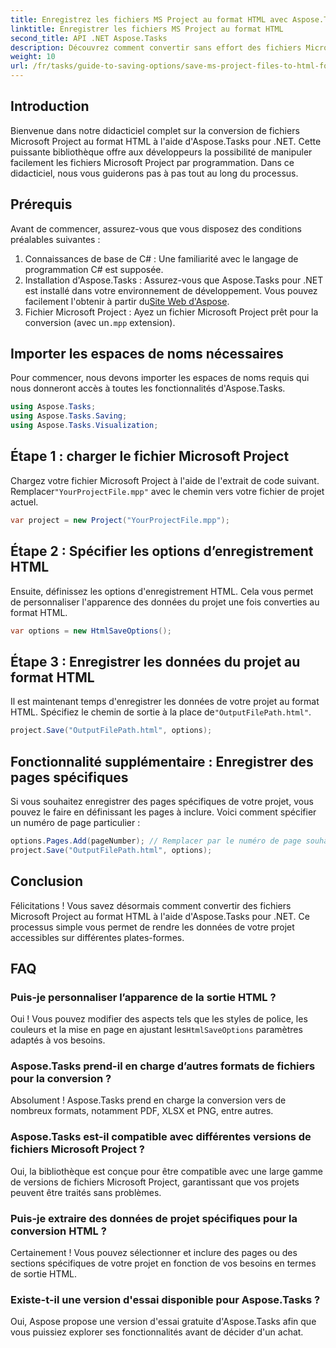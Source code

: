 ```yaml
---
title: Enregistrez les fichiers MS Project au format HTML avec Aspose.Tasks pour .NET
linktitle: Enregistrer les fichiers MS Project au format HTML
second_title: API .NET Aspose.Tasks
description: Découvrez comment convertir sans effort des fichiers Microsoft Project (.mpp) au format HTML à l'aide d'Aspose.Tasks pour .NET. Ce didacticiel complet fournit des instructions étape par étape, notamment sur la manière de charger des fichiers de projet, de personnaliser la sortie HTML et d'enregistrer des pages spécifiques.
weight: 10
url: /fr/tasks/guide-to-saving-options/save-ms-project-files-to-html-format/
---
```

## Introduction

Bienvenue dans notre didacticiel complet sur la conversion de fichiers Microsoft Project au format HTML à l'aide d'Aspose.Tasks pour .NET. Cette puissante bibliothèque offre aux développeurs la possibilité de manipuler facilement les fichiers Microsoft Project par programmation. Dans ce didacticiel, nous vous guiderons pas à pas tout au long du processus.

## Prérequis

Avant de commencer, assurez-vous que vous disposez des conditions préalables suivantes :

1. Connaissances de base de C# : Une familiarité avec le langage de programmation C# est supposée.
2.  Installation d'Aspose.Tasks : Assurez-vous que Aspose.Tasks pour .NET est installé dans votre environnement de développement. Vous pouvez facilement l'obtenir à partir du[Site Web d'Aspose](https://www.aspose.com).
3. Fichier Microsoft Project : Ayez un fichier Microsoft Project prêt pour la conversion (avec un`.mpp` extension).

## Importer les espaces de noms nécessaires

Pour commencer, nous devons importer les espaces de noms requis qui nous donneront accès à toutes les fonctionnalités d'Aspose.Tasks.

```csharp
using Aspose.Tasks;
using Aspose.Tasks.Saving;
using Aspose.Tasks.Visualization;
```

## Étape 1 : charger le fichier Microsoft Project

 Chargez votre fichier Microsoft Project à l'aide de l'extrait de code suivant. Remplacer`"YourProjectFile.mpp"` avec le chemin vers votre fichier de projet actuel.

```csharp
var project = new Project("YourProjectFile.mpp");
```

## Étape 2 : Spécifier les options d’enregistrement HTML

Ensuite, définissez les options d'enregistrement HTML. Cela vous permet de personnaliser l'apparence des données du projet une fois converties au format HTML.

```csharp
var options = new HtmlSaveOptions();
```

## Étape 3 : Enregistrer les données du projet au format HTML

 Il est maintenant temps d'enregistrer les données de votre projet au format HTML. Spécifiez le chemin de sortie à la place de`"OutputFilePath.html"`.

```csharp
project.Save("OutputFilePath.html", options);
```

## Fonctionnalité supplémentaire : Enregistrer des pages spécifiques

Si vous souhaitez enregistrer des pages spécifiques de votre projet, vous pouvez le faire en définissant les pages à inclure. Voici comment spécifier un numéro de page particulier :

```csharp
options.Pages.Add(pageNumber); // Remplacer par le numéro de page souhaité
project.Save("OutputFilePath.html", options);
```

## Conclusion

Félicitations ! Vous savez désormais comment convertir des fichiers Microsoft Project au format HTML à l'aide d'Aspose.Tasks pour .NET. Ce processus simple vous permet de rendre les données de votre projet accessibles sur différentes plates-formes.

## FAQ

### Puis-je personnaliser l’apparence de la sortie HTML ?
 Oui ! Vous pouvez modifier des aspects tels que les styles de police, les couleurs et la mise en page en ajustant les`HtmlSaveOptions` paramètres adaptés à vos besoins.

### Aspose.Tasks prend-il en charge d’autres formats de fichiers pour la conversion ?
Absolument ! Aspose.Tasks prend en charge la conversion vers de nombreux formats, notamment PDF, XLSX et PNG, entre autres.

### Aspose.Tasks est-il compatible avec différentes versions de fichiers Microsoft Project ?
Oui, la bibliothèque est conçue pour être compatible avec une large gamme de versions de fichiers Microsoft Project, garantissant que vos projets peuvent être traités sans problèmes.

### Puis-je extraire des données de projet spécifiques pour la conversion HTML ?
Certainement ! Vous pouvez sélectionner et inclure des pages ou des sections spécifiques de votre projet en fonction de vos besoins en termes de sortie HTML.

### Existe-t-il une version d'essai disponible pour Aspose.Tasks ?
Oui, Aspose propose une version d'essai gratuite d'Aspose.Tasks afin que vous puissiez explorer ses fonctionnalités avant de décider d'un achat.